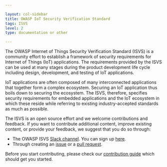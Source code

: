 ```yaml
---

layout: col-sidebar
title: OWASP IoT Security Verification Standard
tags: ISVS
level: 2
type: documentation or other

---
```


The OWASP Internet of Things Security Verification Standard (ISVS) is a community effort to establish a framework of security requirements for Internet of Things (IoT) applications. The requirements provided by the ISVS can be used at many stages during the product development life cycle including design, development, and testing of IoT applications.

IoT applications are often composed of many interconnected applications that together form a complex ecosystem. Securing an IoT application thus boils down to securing the ecosystem. The ISVS, therefore, specifies security requirements for embedded applications and the IoT ecosystem in which these reside while referring to existing industry-accepted standards as much as possible.

The ISVS is an open source effort and we welcome contributions and feedback. If you want to contribute additional content, improve existing content, or provide your feedback, we suggest that you do so through:

* The OWASP ISVS [Slack channel](https://owasp.slack.com/messages/project-isvs/details/). You can sign up [here](https://owasp.slack.com/join/shared_invite/zt-g398htpy-AZ40HOM1WUOZguJKbblqkw#/).
* Through creating an [issue](https://github.com/OWASP/IoT-Security-Verification-Standard-ISVS/issues) or a [pull request](https://github.com/OWASP/IoT-Security-Verification-Standard-ISVS/pulls).

Before you start contributing, please check our [contribution guide](https://github.com/OWASP/IoT-Security-Verification-Standard-ISVS/blob/master/Contributing.md "Contribution Guide") which should get you started.
